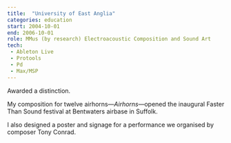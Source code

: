 ```yaml
---
title:  "University of East Anglia"
categories: education
start: 2004-10-01
end: 2006-10-01
role: MMus (by research) Electroacoustic Composition and Sound Art
tech: 
 - Ableton Live
 - Protools
 - Pd
 - Max/MSP
---
```

Awarded a distinction.

My composition for twelve airhorns—*Airhorns*—opened the inaugural Faster Than Sound festival at Bentwaters airbase in Suffolk.

I also designed <a data-fancy-content="uea-conrad">a poster and signage</a> for a performance we organised by composer Tony Conrad.

<div class="fancy-content" id="uea-conrad">
  <img data-src="/image/uea-conrad.png" alt="" />
  <img data-src="/image/uea-conrad-left.png" alt="" />
</div>
